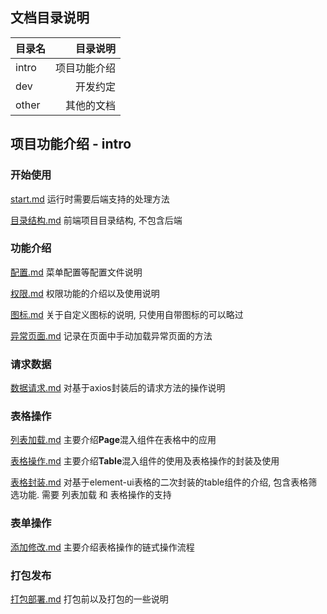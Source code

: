 ## 文档目录说明

| 目录名  | 目录说明 |
| :----- | ----: 		|
| intro	 | 项目功能介绍  |
| dev	 | 开发约定 	 |
| other  | 其他的文档 	 |

## 项目功能介绍 - intro 

### 开始使用

[start.md](https://github.com/sy-suyin/syin-admin/blob/master/docs/intro/start.md)		运行时需要后端支持的处理方法

[目录结构.md](https://github.com/sy-suyin/syin-admin/blob/master/docs/intro/目录结构.md)		 前端项目目录结构, 不包含后端

### 功能介绍

[配置.md](https://github.com/sy-suyin/syin-admin/blob/master/docs/intro/配置.md)			菜单配置等配置文件说明

[权限.md](https://github.com/sy-suyin/syin-admin/blob/master/docs/intro/权限.md)			权限功能的介绍以及使用说明

[图标.md](https://github.com/sy-suyin/syin-admin/blob/master/docs/intro/图标.md)			关于自定义图标的说明, 只使用自带图标的可以略过

[异常页面.md](https://github.com/sy-suyin/syin-admin/blob/master/docs/intro/异常页面.md)		记录在页面中手动加载异常页面的方法

### 请求数据

[数据请求.md](https://github.com/sy-suyin/syin-admin/blob/master/docs/intro/数据请求.md)		对基于axios封装后的请求方法的操作说明

### 表格操作

[列表加载.md](https://github.com/sy-suyin/syin-admin/blob/master/docs/intro/列表加载.md)		主要介绍**Page**混入组件在表格中的应用

[表格操作.md](https://github.com/sy-suyin/syin-admin/blob/master/docs/intro/表格操作.md)		主要介绍**Table**混入组件的使用及表格操作的封装及使用

[表格封装.md](https://github.com/sy-suyin/syin-admin/blob/master/docs/intro/表格封装.md)		对基于element-ui表格的二次封装的table组件的介绍, 包含表格筛选功能. 需要 列表加载 和  表格操作的支持

### 表单操作

[添加修改.md](https://github.com/sy-suyin/syin-admin/blob/master/docs/intro/添加修改.md)		主要介绍表格操作的链式操作流程

### 打包发布

[打包部署.md](https://github.com/sy-suyin/syin-admin/blob/master/docs/intro/打包部署.md)	打包前以及打包的一些说明